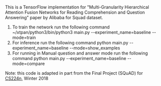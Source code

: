 This is a TensorFlow implementation for "Multi-Granularity Hierarchical Attention Fusion Networks for Reading Comprehension and Question Answering" paper by Alibaba for Squad dataset. 

1) To train the network run the following command
~/xtpan/python3/bin/python3 main.py --experiment_name=baseline --mode=train
2) For inference run the following command
python main.py --experiment_name=baseline --mode=show_examples
3) For running in Manual question and answer mode run the following command
python main.py --experiment_name=baseline --mode=compare


Note: this code is adapted in part from the Final Project (SQuAD) for [CS224n](http://web.stanford.edu/class/cs224n/), Winter 2018
